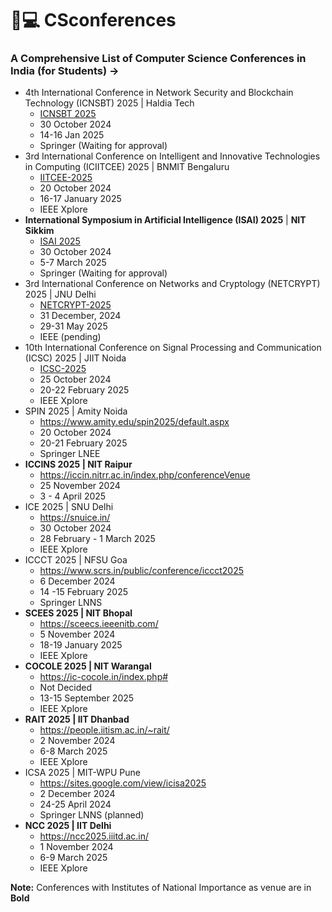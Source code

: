 # 🔖💻 CSconferences
### A Comprehensive List of Computer Science Conferences in India (for Students) **→**
- 4th International Conference in Network Security and Blockchain Technology (ICNSBT) 2025 | Haldia Tech
    - [ICNSBT 2025](https://csikolkata.org/ICNSBT2025/)
    - 30 October 2024
    - 14-16 Jan 2025
    - Springer (Waiting for approval)
- 3rd International Conference on Intelligent and Innovative Technologies in Computing (ICIITCEE) 2025 | BNMIT Bengaluru
    - [IITCEE-2025](https://www.iciitcee.in/)
    - 20 October 2024
    - 16-17 January 2025
    - IEEE Xplore
- **International Symposium in Artificial Intelligence (ISAI) 2025** | **NIT Sikkim**
    - [ISAI 2025](https://csikolkata.org/ISAI2025/)
    - 30 October 2024
    - 5-7 March 2025
    - Springer (Waiting for approval)
- 3rd International Conference on Networks and Cryptology (NETCRYPT) 2025 | JNU Delhi
    - [NETCRYPT-2025](https://www.netcrypt.org.in/special)
    - 31 December, 2024
    - 29-31 May 2025
    - IEEE (pending)
- 10th International Conference on Signal Processing and Communication (ICSC) 2025 | JIIT Noida
    - [ICSC-2025](https://www.jiit.ac.in/jiit/ICSC/)
    - 25 October 2024
    - 20-22 February 2025
    - IEEE Xplore
- SPIN 2025 | Amity Noida
    - https://www.amity.edu/spin2025/default.aspx
    - 20 October 2024
    - 20-21 February 2025
    - Springer LNEE
- **ICCINS 2025 | NIT Raipur**
    - https://iccin.nitrr.ac.in/index.php/conferenceVenue
    - 25 November 2024
    - 3 - 4 April 2025
- ICE 2025 | SNU Delhi
    - https://snuice.in/
    - 30 October 2024
    - 28 February - 1 March 2025
    - IEEE Xplore
- ICCCT 2025 | NFSU Goa
    - https://www.scrs.in/public/conference/iccct2025
    - 6 December 2024
    - 14 -15 February 2025
    - Springer LNNS
- **SCEES 2025 | NIT Bhopal**
    - https://sceecs.ieeenitb.com/
    - 5 November 2024
    - 18-19 January 2025
    - IEEE Xplore
- **COCOLE 2025 | NIT Warangal**
    - https://ic-cocole.in/index.php#
    - Not Decided
    - 13-15 September 2025
    - IEEE Xplore
- **RAIT 2025 | IIT Dhanbad**
    - https://people.iitism.ac.in/~rait/
    - 2 November 2024
    - 6-8 March 2025
    - IEEE Xplore
- ICSA 2025 | MIT-WPU Pune
    - https://sites.google.com/view/icisa2025
    - 2 December 2024
    - 24-25 April 2024
    - Springer LNNS (planned)
- **NCC 2025 | IIT Delhi**
    - https://ncc2025.iiitd.ac.in/
    - 1 November 2024
    - 6-9 March 2025
    - IEEE Xplore

**Note:** Conferences with Institutes of National Importance as venue are in **Bold**
